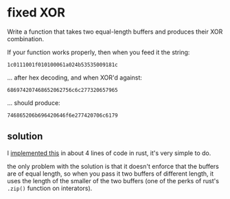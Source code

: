 # fixed XOR

Write a function that takes two equal-length buffers and 
produces their XOR combination.

If your function works properly, then when you feed it the string:

```
1c0111001f010100061a024b53535009181c
```

... after hex decoding, and when XOR'd against:

```
686974207468652062756c6c277320657965
```

... should produce:

```
746865206b696420646f6e277420706c6179
```

## solution

I [implemented this](src/lib.rs) in about 4 lines of code in
rust, it's very simple to do. 

the only problem with the solution is that it doesn't enforce
that the buffers are of equal length, so when you pass it two
buffers of different length, it uses the length of the smaller
of the two buffers (one of the perks of rust's `.zip()`
function on interators). 
